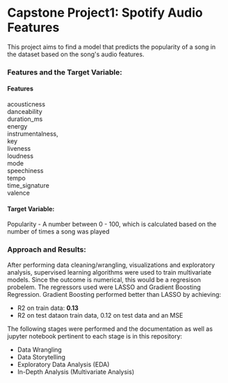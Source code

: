 # Capstone Project1: Spotify Audio Features
This project aims to find a model that predicts the popularity of a song in the dataset based on the song's audio features. 

### Features and the Target Variable: 

#### Features

acousticness        
danceability        
duration_ms         
energy              
instrumentalness,   
key                
liveness            
loudness            
mode             
speechiness         
tempo             
time_signature      
valence             

#### Target Variable:
Popularity - A number between 0 - 100, which is calculated based on the number of times a song was played

### Approach and Results:
After performing data cleaning/wrangling, visualizations and exploratory analysis, supervised learning algorithms were used to train multivariate models. Since the outcome is numerical, this would be a regresison probelem. The regressors used were LASSO and Gradient Boosting Regression. Gradient Boosting performed better than LASSO by achieving:
- R2 on train data: **0.13**
- R2 on test dataon train data, 0.12 on test data and an MSE 

The following stages were performed and the documentation as well as jupyter notebook pertinent to each stage is in this repository:

- Data Wrangling   
- Data Storytelling  
- Exploratory Data Analysis (EDA)  
- In-Depth Analysis (Multivariate Analysis)   
